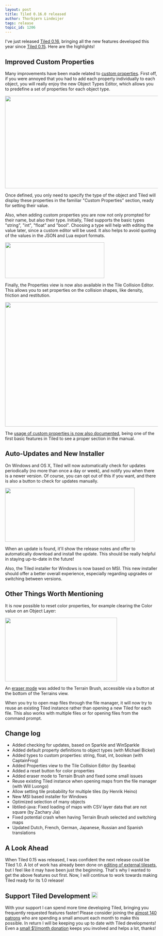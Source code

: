 ```yaml
---
layout: post
title: Tiled 0.16.0 released
author: Thorbjørn Lindeijer
tags: release
topic_id: 1206
---
```


I've just released [Tiled 0.16](https://thorbjorn.itch.io/tiled), bringing all the new features developed this year since [Tiled 0.15](http://discourse.mapeditor.org/t/tiled-0-15-0-released/1001). Here are the highlights!

## Improved Custom Properties

Many improvements have been made related to [custom properties](https://doc.mapeditor.org/manual/custom-properties/). First off, if you were annoyed that you had to add each property individually to each object, you will really enjoy the new Object Types Editor, which allows you to predefine a set of properties for each object type.

<img src="https://discourse.mapeditor.org/uploads/mapeditor/original/1X/27763a0b286d522d994e06fa0a1d25bd6057f758.png" width="690" height="305">

Once defined, you only need to specify the type of the object and Tiled will display these properties in the familiar "Custom Properties" section, ready for setting their value.

Also, when adding custom properties you are now not only prompted for their name, but also their type. Initially, Tiled supports the basic types "string", "int", "float" and "bool". Choosing a type will help with editing the value later, since a custom editor will be used. It also helps to avoid quoting of the values in the JSON and Lua export formats.

<img src="https://discourse.mapeditor.org/uploads/mapeditor/original/1X/8b291ed6bcdc8aab6eea93fedce13161368b1f2c.png" width="327" height="118">

Finally, the Properties view is now also available in the Tile Collision Editor. This allows you to set properties on the collision shapes, like density, friction and restitution.

<img src="https://discourse.mapeditor.org/uploads/mapeditor/original/1X/5c8dc3d4c257b82a52df0d603d5d9090f74a5d79.png" width="690" height="410">

The [usage of custom properties is now also documented](https://doc.mapeditor.org/manual/custom-properties/), being one of the first basic features in Tiled to see a proper section in the manual.

## Auto-Updates and New Installer

On Windows and OS X, Tiled will now automatically check for updates periodically (no more than once a day or week), and notify you when there is a newer version. Of course, you can opt out of this if you want, and there is also a button to check for updates manually.

<img src="https://discourse.mapeditor.org/uploads/mapeditor/original/1X/18adad3eaba660fe03daada885c5be9d61939bc1.png" width="427" height="178">

When an update is found, it'll show the release notes and offer to automatically download and install the update. This should be really helpful in staying up-to-date in the future!

Also, the Tiled installer for Windows is now based on MSI. This new installer should offer a better overall experience, especially regarding upgrades or switching between versions.

## Other Things Worth Mentioning

It is now possible to reset color properties, for example clearing the Color value on an Object Layer:

<img src="https://discourse.mapeditor.org/uploads/mapeditor/original/1X/d1db2ab3427954a394f98b487556e3ac965f54dd.png" width="369" height="210">

An [eraser mode](https://discourse.mapeditor.org/t/february-2016-development-updates/1104/3?u=bjorn) was added to the Terrain Brush, accessible via a button at the bottom of the Terrains view.

When you try to open map files through the file manager, it will now try to reuse an existing Tiled instance rather than opening a new Tiled for each file. This also works with multiple files or for opening files from the command prompt.


## Change log

* Added checking for updates, based on Sparkle and WinSparkle
* Added default property definitions to object types (with Michael Bickel)
* Added types to custom properties: string, float, int, boolean (with CaptainFrog)
* Added Properties view to the Tile Collision Editor (by Seanba)
* Added a reset button for color properties
* Added eraser mode to Terrain Brush and fixed some small issues
* Reuse existing Tiled instance when opening maps from the file manager (with Will Luongo)
* Allow setting tile probability for multiple tiles (by Henrik Heino)
* New MSI based installer for Windows
* Optimized selection of many objects
* libtiled-java: Fixed loading of maps with CSV layer data that are not square (by Zachary Jia)
* Fixed potential crash when having Terrain Brush selected and switching maps
* Updated Dutch, French, German, Japanese, Russian and Spanish translations


## A Look Ahead

When Tiled 0.15 was released, I was confident the next release could be Tiled 1.0. A lot of work has already been done on [editing of external tilesets](http://discourse.mapeditor.org/t/march-2016-development-updates/1164), but I feel like it may have been just the beginning. That's why I wanted to get the above features out first. Now, I will continue to work towards making Tiled ready for its 1.0 release!

## Support Tiled Development <img src="/img/heart.png" style="width: 1em;" title=":heart:" class="emoji" alt=":heart:">

With your support I can spend more time developing Tiled, bringing you frequently requested features faster! Please consider joining the [almost 140 patrons](https://www.patreon.com/bjorn?ty=h) who are spending a small amount each month to make this possible. In return I will be keeping you up to date with Tiled developments! Even a [small $1/month donation](https://www.patreon.com/bePatron?u=90066) keeps you involved and helps a lot, thanks!
